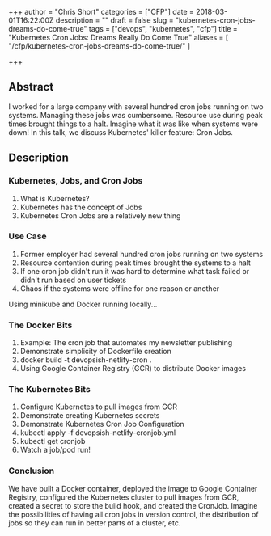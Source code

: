 +++
author = "Chris Short"
categories = ["CFP"]
date = 2018-03-01T16:22:00Z
description = ""
draft = false
slug = "kubernetes-cron-jobs-dreams-do-come-true"
tags = ["devops", "kubernetes", "cfp"]
title = "Kubernetes Cron Jobs: Dreams Really Do Come True"
aliases = [
    "/cfp/kubernetes-cron-jobs-dreams-do-come-true/"
]

+++

## Abstract

I worked for a large company with several hundred cron jobs running on two systems. Managing these jobs was cumbersome. Resource use during peak times brought things to a halt. Imagine what it was like when systems were down! In this talk, we discuss Kubernetes' killer feature: Cron Jobs.

## Description

### Kubernetes, Jobs, and Cron Jobs

1. What is Kubernetes?
2. Kubernetes has the concept of Jobs
3. Kubernetes Cron Jobs are a relatively new thing

### Use Case

1. Former employer had several hundred cron jobs running on two systems
2. Resource contention during peak times brought the systems to a halt
3. If one cron job didn't run it was hard to determine what task failed or didn't run based on user tickets
4. Chaos if the systems were offline for one reason or another

Using minikube and Docker running locally...

### The Docker Bits

1. Example: The cron job that automates my newsletter publishing
2. Demonstrate simplicity of Dockerfile creation
3. docker build -t devopsish-netlify-cron .
4. Using Google Container Registry (GCR) to distribute Docker images

### The Kubernetes Bits

1. Configure Kubernetes to pull images from GCR
2. Demonstrate creating Kubernetes secrets
3. Demonstrate Kubernetes Cron Job Configuration
4. kubectl apply -f devopsish-netlify-cronjob.yml
5. kubectl get cronjob
6. Watch a job/pod run!

### Conclusion

We have built a Docker container, deployed the image to Google Container Registry, configured the Kubernetes cluster to pull images from GCR, created a secret to store the build hook, and created the CronJob. Imagine the possibilities of having all cron jobs in version control, the distribution of jobs so they can run in better parts of a cluster, etc.